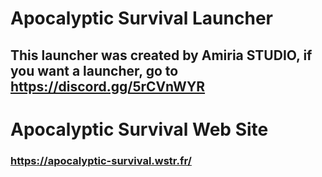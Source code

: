 # Apocalyptic Survival Launcher

## This launcher was created by Amiria STUDIO, if you want a launcher, go to https://discord.gg/5rCVnWYR

# Apocalyptic Survival Web Site
### https://apocalyptic-survival.wstr.fr/
